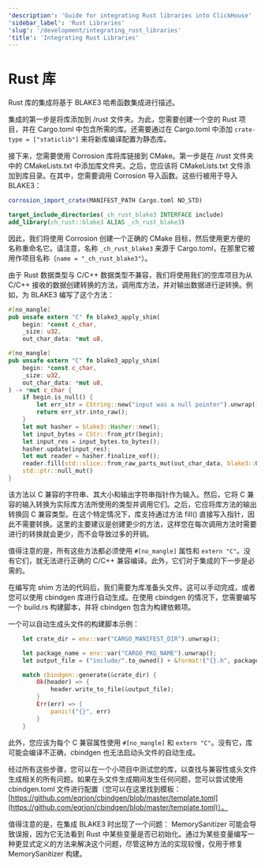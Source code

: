 ```yaml
---
'description': 'Guide for integrating Rust libraries into ClickHouse'
'sidebar_label': 'Rust Libraries'
'slug': '/development/integrating_rust_libraries'
'title': 'Integrating Rust Libraries'
---
```





# Rust 库

Rust 库的集成将基于 BLAKE3 哈希函数集成进行描述。

集成的第一步是将库添加到 /rust 文件夹。为此，您需要创建一个空的 Rust 项目，并在 Cargo.toml 中包含所需的库。还需要通过在 Cargo.toml 中添加 `crate-type = ["staticlib"]` 来将新库编译配置为静态库。

接下来，您需要使用 Corrosion 库将库链接到 CMake。第一步是在 /rust 文件夹中的 CMakeLists.txt 中添加库文件夹。之后，您应该将 CMakeLists.txt 文件添加到库目录。在其中，您需要调用 Corrosion 导入函数。这些行被用于导入 BLAKE3：

```CMake
corrosion_import_crate(MANIFEST_PATH Cargo.toml NO_STD)

target_include_directories(_ch_rust_blake3 INTERFACE include)
add_library(ch_rust::blake3 ALIAS _ch_rust_blake3)
```

因此，我们将使用 Corrosion 创建一个正确的 CMake 目标，然后使用更方便的名称重命名它。请注意，名称 `_ch_rust_blake3` 来源于 Cargo.toml，在那里它被用作项目名称（`name = "_ch_rust_blake3"`）。

由于 Rust 数据类型与 C/C++ 数据类型不兼容，我们将使用我们的空库项目为从 C/C++ 接收的数据创建转换的方法，调用库方法，并对输出数据进行逆转换。例如，为 BLAKE3 编写了这个方法：

```rust
#[no_mangle]
pub unsafe extern "C" fn blake3_apply_shim(
    begin: *const c_char,
    _size: u32,
    out_char_data: *mut u8,
```
```rust
#[no_mangle]
pub unsafe extern "C" fn blake3_apply_shim(
    begin: *const c_char,
    _size: u32,
    out_char_data: *mut u8,
) -> *mut c_char {
    if begin.is_null() {
        let err_str = CString::new("input was a null pointer").unwrap();
        return err_str.into_raw();
    }
    let mut hasher = blake3::Hasher::new();
    let input_bytes = CStr::from_ptr(begin);
    let input_res = input_bytes.to_bytes();
    hasher.update(input_res);
    let mut reader = hasher.finalize_xof();
    reader.fill(std::slice::from_raw_parts_mut(out_char_data, blake3::OUT_LEN));
    std::ptr::null_mut()
}
```

该方法以 C 兼容的字符串、其大小和输出字符串指针作为输入。然后，它将 C 兼容的输入转换为实际库方法所使用的类型并调用它们。之后，它应将库方法的输出转换回 C 兼容类型。在这个特定情况下，库支持通过方法 fill() 直接写入指针，因此不需要转换。这里的主要建议是创建更少的方法，这样您在每次调用方法时需要进行的转换就会更少，而不会导致过多的开销。

值得注意的是，所有这些方法都必须使用 `#[no_mangle]` 属性和 `extern "C"`。没有它们，就无法进行正确的 C/C++ 兼容编译。此外，它们对于集成的下一步是必需的。

在编写完 shim 方法的代码后，我们需要为库准备头文件。这可以手动完成，或者您可以使用 cbindgen 库进行自动生成。在使用 cbindgen 的情况下，您需要编写一个 build.rs 构建脚本，并将 cbindgen 包含为构建依赖项。

一个可以自动生成头文件的构建脚本示例：

```rust
    let crate_dir = env::var("CARGO_MANIFEST_DIR").unwrap();

    let package_name = env::var("CARGO_PKG_NAME").unwrap();
    let output_file = ("include/".to_owned() + &format!("{}.h", package_name)).to_string();

    match cbindgen::generate(&crate_dir) {
        Ok(header) => {
            header.write_to_file(&output_file);
        }
        Err(err) => {
            panic!("{}", err)
        }
    }
```

此外，您应该为每个 C 兼容属性使用 `#[no_mangle]` 和 `extern "C"`。没有它，库可能会编译不正确，cbindgen 也无法启动头文件的自动生成。

经过所有这些步骤，您可以在一个小项目中测试您的库，以查找与兼容性或头文件生成相关的所有问题。如果在头文件生成期间发生任何问题，您可以尝试使用 cbindgen.toml 文件进行配置（您可以在这里找到模板：[https://github.com/eqrion/cbindgen/blob/master/template.toml](https://github.com/eqrion/cbindgen/blob/master/template.toml)）。

值得注意的是，在集成 BLAKE3 时出现了一个问题：
MemorySanitizer 可能会导致误报，因为它无法看到 Rust 中某些变量是否已初始化。通过为某些变量编写一种更显式定义的方法来解决这个问题，尽管这种方法的实现较慢，仅用于修复 MemorySanitizer 构建。
